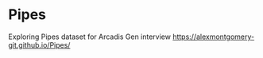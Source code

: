 # Pipes
Exploring Pipes dataset for Arcadis Gen interview https://alexmontgomery-git.github.io/Pipes/
